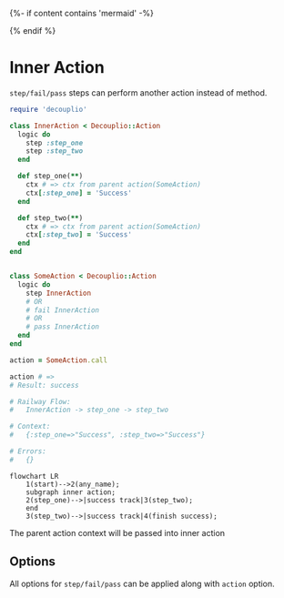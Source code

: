 {%- if content contains 'mermaid' -%}
<script src="https://cdnjs.cloudflare.com/ajax/libs/mermaid/8.0.0/mermaid.min.js"></script>
<script>
const config = {
    startOnLoad:true,
    theme: 'forest',
    flowchart: {
        useMaxWidth:false,
        htmlLabels:true
        }
};
mermaid.initialize(config);
window.mermaid.init(undefined, document.querySelectorAll('.language-mermaid'));
</script>
{% endif %}

# Inner Action

`step/fail/pass` steps can perform another action instead of method.

```ruby
require 'decouplio'

class InnerAction < Decouplio::Action
  logic do
    step :step_one
    step :step_two
  end

  def step_one(**)
    ctx # => ctx from parent action(SomeAction)
    ctx[:step_one] = 'Success'
  end

  def step_two(**)
    ctx # => ctx from parent action(SomeAction)
    ctx[:step_two] = 'Success'
  end
end


class SomeAction < Decouplio::Action
  logic do
    step InnerAction
    # OR
    # fail InnerAction
    # OR
    # pass InnerAction
  end
end

action = SomeAction.call

action # =>
# Result: success

# Railway Flow:
#   InnerAction -> step_one -> step_two

# Context:
#   {:step_one=>"Success", :step_two=>"Success"}

# Errors:
#   {}
```

  ```mermaid
  flowchart LR
      1(start)-->2(any_name);
      subgraph inner action;
      2(step_one)-->|success track|3(step_two);
      end
      3(step_two)-->|success track|4(finish success);
  ```

The parent action context will be passed into inner action

## Options
All options for `step/fail/pass` can be applied along with `action` option.
